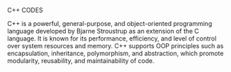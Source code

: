 C++  CODES

C++ is a powerful, general-purpose, and object-oriented programming language developed by Bjarne Stroustrup as an extension of the C language. It is known for its performance, efficiency, and level of control over system resources and memory. 
C++ supports OOP principles such as encapsulation, inheritance, polymorphism, and abstraction, which promote modularity, reusability, and maintainability of code.
